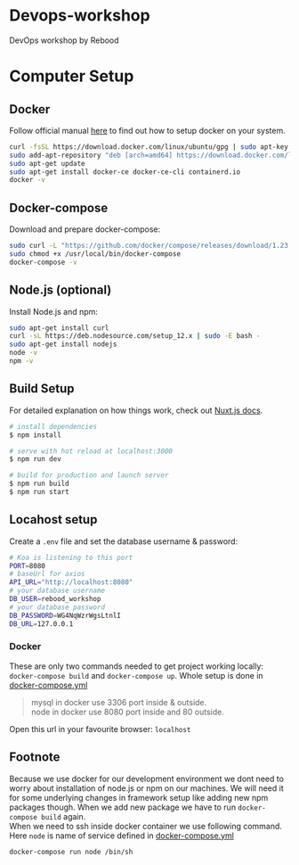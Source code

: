 # Devops-workshop

DevOps workshop by Rebood

# Computer Setup
## Docker
Follow official manual [here](https://docs.docker.com/engine/install/ubuntu/) to find out how to setup docker on your system.

```bash
curl -fsSL https://download.docker.com/linux/ubuntu/gpg | sudo apt-key add -
sudo add-apt-repository "deb [arch=amd64] https://download.docker.com/linux/ubuntu $(lsb_release -cs) stable"
sudo apt-get update
sudo apt-get install docker-ce docker-ce-cli containerd.io
docker -v
```

## Docker-compose
Download and prepare docker-compose:
```bash
sudo curl -L "https://github.com/docker/compose/releases/download/1.23.1/docker-compose-$(uname -s)-$(uname -m)" -o /usr/local/bin/docker-compose
sudo chmod +x /usr/local/bin/docker-compose
docker-compose -v
```

## Node.js (optional)
Install Node.js and npm:

```bash
sudo apt-get install curl
curl -sL https://deb.nodesource.com/setup_12.x | sudo -E bash -
sudo apt-get install nodejs
node -v
npm -v
```

## Build Setup
For detailed explanation on how things work, check out [Nuxt.js docs](https://nuxtjs.org).
```bash
# install dependencies
$ npm install

# serve with hot reload at localhost:3000
$ npm run dev

# build for production and launch server
$ npm run build
$ npm run start
```

## Locahost setup
Create a `.env` file and set the database username & password:

```bash
# Koa is listening to this port
PORT=8080
# baseUrl for axios
API_URL="http://localhost:8080"
# your database username
DB_USER=rebood_workshop
# your database password
DB_PASSWORD=WG4NqWzrWgsLtnlI
DB_URL=127.0.0.1
```

### Docker
These are only two commands needed to get project working locally: `docker-compose build` and `docker-compose up`. Whole setup is done in [docker-compose.yml](docker-compose.yml)

> mysql in docker use 3306 port inside & outside.\
> node in docker use 8080 port inside and 80 outside.

Open this url in your favourite browser: `localhost`

## Footnote
Because we use docker for our development environment we dont need to worry about installation of node.js or npm on our machines. We will need it for some underlying changes in framework setup like adding new npm packages though. When we add new package we have to run `docker-compose build` again.\
When we need to ssh inside docker container we use following command. Here `node` is name of service defined in [docker-compose.yml](docker-compose.yml)
```bash
docker-compose run node /bin/sh
```
